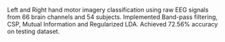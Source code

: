 Left and Right hand motor imagery classification using raw EEG signals from 66 brain channels and 54 subjects.
Implemented Band-pass filtering, CSP, Mutual Information and Regularized LDA.
Achieved 72.56% accuracy on testing dataset.

